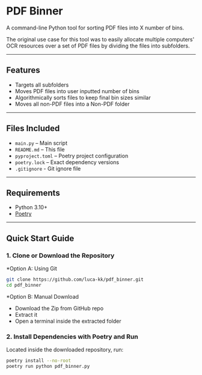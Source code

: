 # PDF Binner

A command-line Python tool for sorting PDF files into X number of bins.

The original use case for this tool was to easily allocate multiple computers' OCR resources over a set of PDF files by dividing the files into subfolders.

---

## Features

- Targets all subfolders
- Moves PDF files into user inputted number of bins
- Algorithmically sorts files to keep final bin sizes similar
- Moves all non-PDF files into a Non-PDF folder

---

## Files Included

- `main.py` – Main script
- `README.md` – This file
- `pyproject.toml` – Poetry project configuration
- `poetry.lock` – Exact dependency versions
- `.gitignore` - Git ignore file

---

## Requirements

- Python 3.10+
- [Poetry](https://python-poetry.org/docs/#installation)

---

## Quick Start Guide

### 1. Clone or Download the Repository

*Option A: Using Git

```bash
git clone https://github.com/luca-kk/pdf_binner.git
cd pdf_binner
```

*Option B: Manual Download

- Download the Zip from GitHub repo
- Extract it
- Open a terminal inside the extracted folder

### 2. Install Dependencies with Poetry and Run

Located inside the downloaded repository, run:

```bash
poetry install --no-root
poetry run python pdf_binner.py
```

